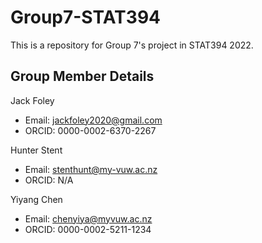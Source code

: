 # Group7-STAT394
This is a repository for Group 7's project in STAT394 2022.

## Group Member Details

Jack Foley 
  - Email: jackfoley2020@gmail.com
  - ORCID: 0000-0002-6370-2267
     
Hunter Stent 
  - Email: stenthunt@my-vuw.ac.nz
  - ORCID: N/A

Yiyang Chen 
  - Email: chenyiya@myvuw.ac.nz
  - ORCID: 0000-0002-5211-1234
